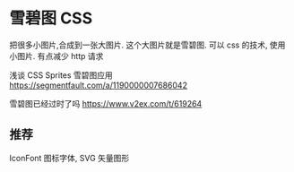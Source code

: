 # 雪碧图 CSS

把很多小图片,合成到一张大图片. 这个大图片就是雪碧图.
可以 css 的技术, 使用小图片. 有点减少 http 请求

浅谈 CSS Sprites 雪碧图应用
https://segmentfault.com/a/1190000007686042

雪碧图已经过时了吗
https://www.v2ex.com/t/619264

## 推荐

IconFont 图标字体, SVG 矢量图形

